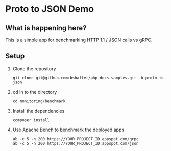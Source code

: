 # Proto to JSON Demo

## What is happening here?

This is a simple app for benchmarking HTTP 1.1 / JSON calls vs gRPC.

## Setup

1. Clone the repository
    ```
    git clone git@github.com:bshaffer/php-docs-samples.git -b proto-to-json
    ```

2. cd in to the directory
    ```
    cd monitoring/benchmark
    ```

3. Install the dependencies
    ```
    composer install
    ```

5. Use Apache Bench to benchmark the deployed apps
    ```
    ab -c 5 -n 200 https://YOUR_PROJECT_ID.appspot.com/grpc
    ab -c 5 -n 200 https://YOUR_PROJECT_ID.appspot.com/json
    ```
